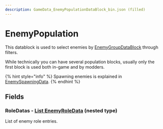 ```yaml
---
description: GameData_EnemyPopulationDataBlock_bin.json (filled)
---
```


# EnemyPopulation

This datablock is used to select enemies by [EnemyGroupDataBlock](enemygroup.md) through filters.

While technically you can have several population blocks, usually only the first block is used both in-game and by modders.

{% hint style="info" %}
Spawning enemies is explained in [EnemySpawningData](../nested-types/enemyspawningdata.md#how-to-pick-enemy-spawns).
{% endhint %}

## Fields

### RoleDatas - [List EnemyRoleData](../nested-types/enemyroledata.md) (nested type)

List of enemy role entries.
